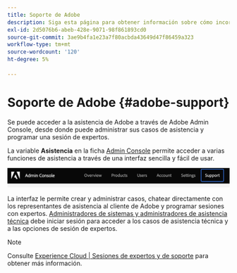 ```yaml
---
title: Soporte de Adobe
description: Siga esta página para obtener información sobre cómo incorporar los recursos de ayuda y la compatibilidad con el Adobe.
exl-id: 2d5076b6-abeb-428e-9071-98f861893cd0
source-git-commit: 3ae9b4fa1e23a7f80acbda43649d47f86459a323
workflow-type: tm+mt
source-wordcount: '120'
ht-degree: 5%

---
```


# Soporte de Adobe {#adobe-support}

Se puede acceder a la asistencia de Adobe a través de Adobe Admin Console, desde donde puede administrar sus casos de asistencia y programar una sesión de expertos.

La variable **Asistencia** en la ficha [Admin Console](https://adminconsole.adobe.com/) permite acceder a varias funciones de asistencia a través de una interfaz sencilla y fácil de usar.

![image](/help/onboarding/learn-concepts/assets/support-menu.png)

La interfaz le permite crear y administrar casos, chatear directamente con los representantes de asistencia al cliente de Adobe y programar sesiones con expertos. [Administradores de sistemas y administradores de asistencia técnica](https://helpx.adobe.com/enterprise/using/admin-roles.ug.html) debe iniciar sesión para acceder a los casos de asistencia técnica y a las opciones de sesión de expertos.

>[!NOTE]
> Consulte [Experience Cloud | Sesiones de expertos y de soporte](https://helpx.adobe.com/enterprise/admin-guide.html/enterprise/using/support-for-experience-cloud.ug.html) para obtener más información.
